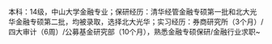 本科：14级，中山大学金融专业；保研经历：清华经管金融专硕第一批和北大光华金融专硕第二批，均被录取，选择北大光华；实习经历：券商研究所（3个月）/四大审计（6周）/公募基金研究部（10个月），熟悉金融专硕保研/金融行业求职~